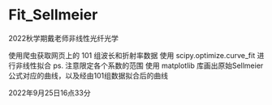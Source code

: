 # Fit_Sellmeier
2022秋学期戴老师非线性光纤光学

使用爬虫获取网页上的 101 组波长和折射率数据
使用 scipy.optimize.curve_fit 进行非线性拟合  ps. 注意限定各个系数的范围
使用 matplotlib 库画出原始Sellmeier公式对应的曲线，以及经由101组数据拟合后的曲线

2022年9月25日16点33分
